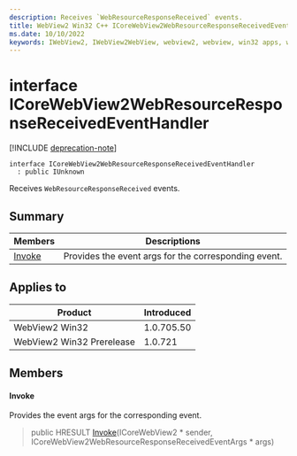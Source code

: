 ```yaml
---
description: Receives `WebResourceResponseReceived` events.
title: WebView2 Win32 C++ ICoreWebView2WebResourceResponseReceivedEventHandler
ms.date: 10/10/2022
keywords: IWebView2, IWebView2WebView, webview2, webview, win32 apps, win32, edge, ICoreWebView2, ICoreWebView2Controller, browser control, edge html, ICoreWebView2WebResourceResponseReceivedEventHandler
---
```


# interface ICoreWebView2WebResourceResponseReceivedEventHandler

[!INCLUDE [deprecation-note](../includes/deprecation-note.md)]

```
interface ICoreWebView2WebResourceResponseReceivedEventHandler
  : public IUnknown
```

Receives `WebResourceResponseReceived` events.

## Summary

 Members                        | Descriptions
--------------------------------|---------------------------------------------
[Invoke](#invoke) | Provides the event args for the corresponding event.

## Applies to

Product                         | Introduced
--------------------------------|---------------------------------------------
WebView2 Win32            |    1.0.705.50
WebView2 Win32 Prerelease |    1.0.721

## Members

#### Invoke

Provides the event args for the corresponding event.

> public HRESULT [Invoke](#invoke)(ICoreWebView2 * sender, ICoreWebView2WebResourceResponseReceivedEventArgs * args)

